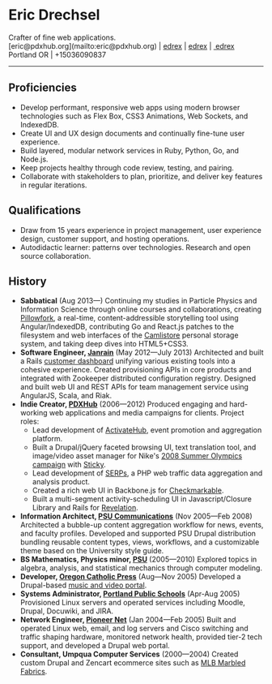# Eric Drechsel

<p class="linkbar">
Crafter of fine web applications.<br/>
[eric@pdxhub.org](mailto:eric@pdxhub.org) | <a href="https://twitter.com/edrex"><i class="fa fa-twitter"></i>edrex</a> | <a href="https://github.com/edrex?tab=activity"><i class="fa fa-github"></i>edrex</a> | <a href="http://www.linkedin.com/in/edrex/"><i class="fa fa-linkedin"></i>&nbsp;edrex</a><br/>
Portland OR | +15036090837
</p>

---

## Proficiencies

* Develop performant, responsive web apps using modern browser technologies such as Flex Box, CSS3 Animations, Web Sockets, and IndexedDB.
* Create UI and UX design documents and continually fine-tune user experience.
* Build layered, modular network services in Ruby, Python, Go, and Node.js.
* Keep projects healthy through code review, testing, and pairing.
* Collaborate with stakeholders to plan, prioritize, and deliver key features in regular iterations.

## Qualifications

* Draw from 15 years experience in project management, user experience design, customer support, and hosting operations.
* Autodidactic learner: patterns over technologies. Research and open source collaboration.
<div style="page-break-after:always;"></div>

## History

* **Sabbatical** (Aug 2013&mdash;) Continuing my studies in Particle Physics and Information Science through online courses and collaborations, creating [Pillowfork](http://github.com/edrex/pillowfork/), a real-time, content-addressible storytelling tool using Angular/IndexedDB, contributing Go and React.js patches to the filesystem and web interfaces of the [Camlistore](http://camlistore.org) personal storage system, and taking deep dives into HTML5+CSS3.
* **Software Engineer, [Janrain](http://janrain.com/)** (May 2012&mdash;July 2013) Architected and built a Rails [customer dashboard](https://dashboard.janrain.com/) unifying various existing tools into a cohesive experience. Created provisioning APIs in core products and integrated with Zookeeper distributed configuration registry. Designed and built web UI and REST APIs for team management service using AngularJS, Scala, and Riak.
* **Indie Creator, [PDXHub](http://wiki.pdxhub.org/)** (2006&mdash;2012) Produced engaging and hard-working web applications and media campaigns for clients. Project roles:
  * Lead development of [ActivateHub](http://portland.activatehub.org/), event promotion and aggregation platform.
  * Built a Drupal/jQuery faceted browsing UI, text translation tool, and image/video asset manager for Nike's [2008 Summer Olympics campaign](http://eric.pdxhub.org/resume/nike-media.jpg) with [Sticky](http://www.sticky.tv/).
  * Lead development of [SERPs](https://serps.com/), a PHP web traffic data aggregation and analysis product.
  * Created a rich web UI in Backbone.js for [Checkmarkable](https://checkmarkable.com/).
  * Built a multi-segment activity-scheduling UI in Javascript/Closure Library and Rails for [Revelation](http://revelationglobal.com/).
* **Information Architect, [PSU Communications](http://www.pdx.edu/university-communications/)** (Nov 2005&mdash;Feb 2008) Architected a bubble-up content aggregation workflow for news, events, and faculty profiles. Developed and supported PSU Drupal distribution bundling reusable content types, views, workflows, and a customizable theme based on the University style guide.
* **BS Mathematics, Physics minor, [PSU](http://www.mth.pdx.edu)** (2005&mdash;2010) Explored topics in algebra, analysis, and statistical mechanics through computer modeling.
* **Developer, [Oregon Catholic Press](http://ocp.org/)** (Aug&mdash;Nov 2005) Developed a Drupal-based [music and video portal](http://spiritandsong.com/).
* **Systems Administrator, [Portland Public Schools](http://www.pps.k12.or.us/)** (Apr-Aug 2005) Provisioned Linux servers and operated services including Moodle, Drupal, Docuwiki, and JIRA.
* **Network Engineer, [Pioneer Net](http://pioneer-net.com/)** (Jan 2004&mdash;Feb 2005) Built and operated Linux web, email, and log servers and Cisco switching and traffic shaping hardware, monitored network health, provided tier-2 tech support, and developed a Drupal web portal.
* **Consultant, Umpqua Computer Services** (2000&mdash;2004) Created custom Drupal and Zencart ecommerce sites such as [MLB Marbled Fabrics](http://marbledfabrics.com).